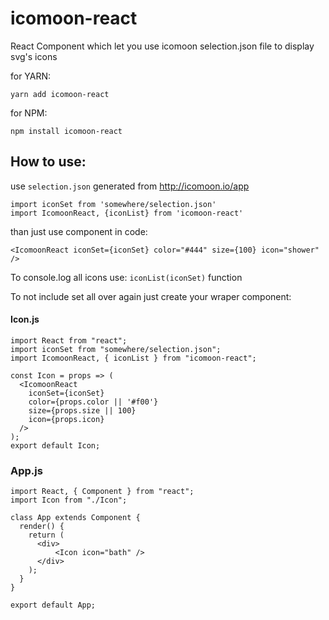 # icomoon-react

React Component which let you use icomoon selection.json file to display svg's icons

for YARN:
```
yarn add icomoon-react
```
for NPM:
```
npm install icomoon-react
```

## How to use:

use `selection.json` generated from http://icomoon.io/app

```
import iconSet from 'somewhere/selection.json'
import IcomoonReact, {iconList} from 'icomoon-react'
```

than just use component in code:

```
<IcomoonReact iconSet={iconSet} color="#444" size={100} icon="shower" />
```

To console.log all icons use: `iconList(iconSet)` function

To not include set all over again just create your wraper component:

#### Icon.js
```
import React from "react";
import iconSet from "somewhere/selection.json";
import IcomoonReact, { iconList } from "icomoon-react";

const Icon = props => (
  <IcomoonReact
    iconSet={iconSet}
    color={props.color || '#f00'}
    size={props.size || 100}
    icon={props.icon}
  />
);
export default Icon;
```

### App.js
```
import React, { Component } from "react";
import Icon from "./Icon";

class App extends Component {
  render() {
    return (
      <div>
          <Icon icon="bath" />
      </div>
    );
  }
}

export default App;

```
